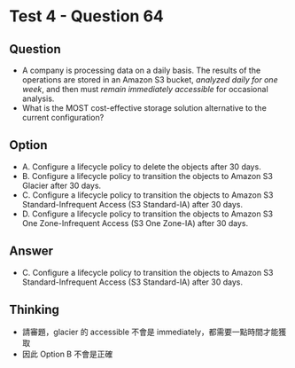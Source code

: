 # Test 4 - Question 64
## Question
* A company is processing data on a daily basis. The results of the operations are stored in an Amazon S3 bucket, *analyzed daily for one week*, and then must *remain immediately accessible* for occasional analysis.
* What is the MOST cost-effective storage solution alternative to the current configuration?

## Option
* A. Configure a lifecycle policy to delete the objects after 30 days.
* B. Configure a lifecycle policy to transition the objects to Amazon S3 Glacier after 30 days.
* C. Configure a lifecycle policy to transition the objects to Amazon S3 Standard-Infrequent Access (S3 Standard-IA) after 30 days.
* D. Configure a lifecycle policy to transition the objects to Amazon S3 One Zone-Infrequent Access (S3 One Zone-IA) after 30 days.

## Answer
* C. Configure a lifecycle policy to transition the objects to Amazon S3 Standard-Infrequent Access (S3 Standard-IA) after 30 days.

## Thinking
* 請審題，glacier 的 accessible 不會是 immediately，都需要一點時間才能獲取
* 因此 Option B 不會是正確